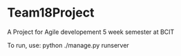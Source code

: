 # Team18Project
A Project for Agile developement 5 week semester at BCIT

To run, use:
python ./manage.py runserver